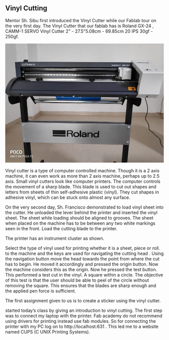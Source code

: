 
## Vinyl Cutting

Mentor Sh. Sibu first introduced the Vinyl Cutter while our Fablab tour on the very first day. The Vinyl Cutter that our fablab has is Roland GX-24 , CAMM-1 SERVO Vinyl Cutter 2" - 27.5"5.08cm - 69.85cm 20 IPS 30gf - 250gf.

![Vinyl Cutter](img/vinylplotter.jpeg "Vinyl Cutter")


Vinyl cutter is a type of computer controlled machine. Though it is a 2 axis machine, it can even work as more than 2 axis machine, perhaps up to 2.5 axis. Small vinyl cutters look like computer printers. The computer controls the movement of a sharp blade. This blade is used to cut out shapes and letters from sheets of thin self-adhesive plastic (vinyl). They cut shapes in adhesive vinyl, which can be stuck onto almost any surface.  

On the very second day, Sh. Francisco demonstrated to load vinyl sheet into the cutter. He unloaded the lever behind the printer and inserted the vinyl sheet. The sheet while loading should be aligned to grooves. The sheet when placed on the machine has to be between any two white markings seen in the front. Load the cutting blade to the printer.

The printer has an instrument cluster as shown. 


Select the type of vinyl used for printing whether it is a sheet, piece or roll. to the machine and the keys are used for navigating the cutting head . Using the navigation button move the head towards the point from where the cut has to begin. He moved it accordingly and pressed the origin button. Now the machine considers this as the origin. Now he pressed the test button. This performed a test cut in the vinyl. A square within a circle. The objective of this test is that the user should be able to peel of the circle without removing the square. This ensures that the blades are sharp enough and the applied pen force is sufficient. 


The first assignment given to us is to create a sticker using the vinyl cutter.

 started today’s class by giving an introduction to vinyl cutting. The first step was to connect my laptop with the printer. Fab academy do not recommend using drivers for printing instead use fab modules. So for connecting the printer with my PC log on to http://localhost:631 . This led me to a website named CUPS (C UNIX Printing Systems).
